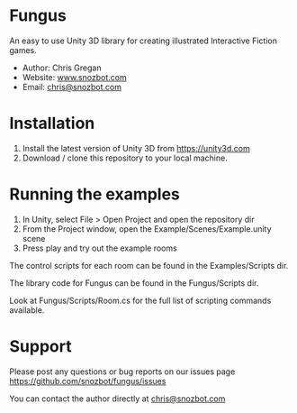 Fungus
======

An easy to use Unity 3D library for creating illustrated Interactive Fiction games.

- Author: Chris Gregan
- Website: www.snozbot.com
- Email: chris@snozbot.com

Installation
============

1. Install the latest version of Unity 3D from https://unity3d.com
2. Download / clone this repository to your local machine.

Running the examples
====================

1. In Unity, select File > Open Project and open the repository dir
2. From the Project window, open the Example/Scenes/Example.unity scene
3. Press play and try out the example rooms

The control scripts for each room can be found in the Examples/Scripts dir.

The library code for Fungus can be found in the Fungus/Scripts dir.

Look at Fungus/Scripts/Room.cs for the full list of scripting commands available.

Support
=======

Please post any questions or bug reports on our issues page
https://github.com/snozbot/fungus/issues

You can contact the author directly at chris@snozbot.com
